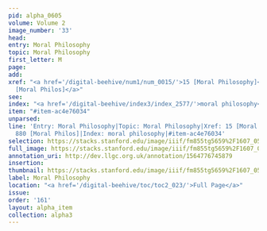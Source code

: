 ```yaml
---
pid: alpha_0605
volume: Volume 2
image_number: '33'
head: 
entry: Moral Philosophy
topic: Moral Philosophy
first_letter: M
page: 
add: 
xref: "<a href='/digital-beehive/num1/num_0015/'>15 [Moral Philosophy]</a>|<a href='/digital-beehive/toc/toc2_163/'>880
  [Moral Philos]</a>"
see: 
index: "<a href='/digital-beehive/index3/index_2577/'>moral philosophy</a>"
item: "#item-ac4e76034"
unparsed: 
line: 'Entry: Moral Philosophy|Topic: Moral Philosophy|Xref: 15 [Moral Philosophy]|Xref:
  880 [Moral Philos]|Index: moral philosophy|#item-ac4e76034'
selection: https://stacks.stanford.edu/image/iiif/fm855tg5659%2F1607_0500/337,4055,3045,165/full/0/default.jpg
full_image: https://stacks.stanford.edu/image/iiif/fm855tg5659%2F1607_0500/full/full/0/default.jpg
annotation_uri: http://dev.llgc.org.uk/annotation/1564776745879
insertion: 
thumbnail: https://stacks.stanford.edu/image/iiif/fm855tg5659%2F1607_0500/337,4055,600,180/250,/0/default.jpg
label: Moral Philosophy
location: "<a href='/digital-beehive/toc/toc2_023/'>Full Page</a>"
issue: 
order: '161'
layout: alpha_item
collection: alpha3
---
```

